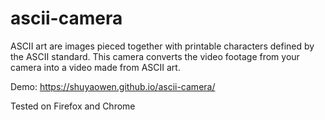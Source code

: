 # ascii-camera

ASCII art are images pieced together with printable characters defined by the ASCII standard.
This camera converts the video footage from your camera into a video made from ASCII art.

Demo:
https://shuyaowen.github.io/ascii-camera/

Tested on Firefox and Chrome
